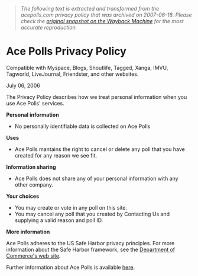 > *The following text is extracted and transformed from the acepolls.com privacy policy that was archived on 2007-06-18. Please check the [original snapshot on the Wayback Machine](https://web.archive.org/web/20070618110827id_/http%3A//www.acepolls.com/privacy) for the most accurate reproduction.*

# Ace Polls Privacy Policy

Compatible with Myspace, Blogs, Shoutlife, Tagged, Xanga, IMVU, Tagworld, LiveJournal, Friendster, and other websites.

[](http://www.acepolls.com/ "Ace Polls")

July 06, 2006

The Privacy Policy describes how we treat personal information when you use Ace Polls' services.

**Personal information**

  * No personally identifiable data is collected on Ace Polls



**Uses**

  * Ace Polls mantains the right to cancel or delete any poll that you have created for any reason we see fit.



**Information sharing**

  * Ace Polls does not share any of your personal information with any other company.



**Your choices**

  * You may create or vote in any poll on this site.
  * You may cancel any poll that you created by Contacting Us and supplying a valid reason and poll ID.



**More information**

Ace Polls adheres to the US Safe Harbor privacy principles. For more information about the Safe Harbor framework, see the [Department of Commerce's web site](http://www.export.gov/safeharbor/). 

Further information about Ace Polls is available [here](http://www.acepolls.com/faq/). 
